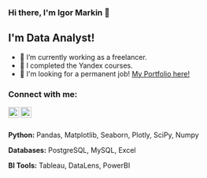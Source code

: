 ### Hi there, I'm Igor Markin 👋

## I'm Data Analyst!

- 🔭 I’m currently working as a freelancer.
- 🤔 I completed the Yandex courses.
- 👯 I'm looking for a permanent job! [My Portfolio here!](https://github.com/IGOR-M97/Portfolio)

### Connect with me:
[<img align="left" alt="IGOR-M97 | Twitter" width="22px" src="https://img.icons8.com/3d-fluency/94/telegram.png" />][Telegram]
[<img align="left" alt="IGOR-M97 | LinkedIn" width="22px" src="https://cdn.jsdelivr.net/npm/simple-icons@v3/icons/linkedin.svg" />][Linkedin]

<br />
<br />

**Python:** Pandas, Matplotlib, Seaborn, Plotly, SciPy, Numpy

**Databases:** PostgreSQL, MySQL, Excel

**BI Tools:** Tableau, DataLens, PowerBI

[Telegram]: https://t.me/igorkgd
[Linkedin]: https://www.linkedin.com/in/igor-markin-71a335265/
